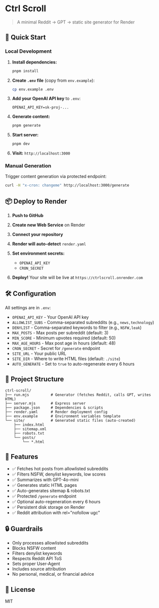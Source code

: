 # Ctrl Scroll

> A minimal Reddit → GPT → static site generator for Render

## 🚀 Quick Start

### Local Development

1. **Install dependencies:**
   ```bash
   pnpm install
   ```

2. **Create `.env` file** (copy from `env.example`):
   ```bash
   cp env.example .env
   ```

3. **Add your OpenAI API key** to `.env`:
   ```
   OPENAI_API_KEY=sk-proj-...
   ```

4. **Generate content:**
   ```bash
   pnpm generate
   ```

5. **Start server:**
   ```bash
   pnpm dev
   ```

6. **Visit:** `http://localhost:3000`

### Manual Generation

Trigger content generation via protected endpoint:
```bash
curl -H "x-cron: changeme" http://localhost:3000/generate
```

## 📦 Deploy to Render

1. **Push to GitHub**

2. **Create new Web Service** on Render

3. **Connect your repository**

4. **Render will auto-detect** `render.yaml`

5. **Set environment secrets:**
   - `OPENAI_API_KEY`
   - `CRON_SECRET`

6. **Deploy!** Your site will be live at `https://ctrlscroll.onrender.com`

## 🛠 Configuration

All settings are in `.env`:

- `OPENAI_API_KEY` - Your OpenAI API key
- `ALLOWLIST_SUBS` - Comma-separated subreddits (e.g., `news,technology`)
- `DENYLIST` - Comma-separated keywords to filter (e.g., `NSFW,leak`)
- `MAX_POSTS` - Max posts per subreddit (default: 3)
- `MIN_SCORE` - Minimum upvotes required (default: 50)
- `MAX_AGE_HOURS` - Max post age in hours (default: 48)
- `CRON_SECRET` - Secret for `/generate` endpoint
- `SITE_URL` - Your public URL
- `SITE_DIR` - Where to write HTML files (default: `./site`)
- `AUTO_GENERATE` - Set to `true` to auto-regenerate every 6 hours

## 📁 Project Structure

```
ctrl-scroll/
├── run.mjs          # Generator (fetches Reddit, calls GPT, writes HTML)
├── server.mjs       # Express server
├── package.json     # Dependencies & scripts
├── render.yaml      # Render deployment config
├── env.example      # Environment variables template
└── site/            # Generated static files (auto-created)
    ├── index.html
    ├── sitemap.xml
    ├── robots.txt
    └── posts/
        └── *.html
```

## 🎯 Features

- ✅ Fetches hot posts from allowlisted subreddits
- ✅ Filters NSFW, denylist keywords, low scores
- ✅ Summarizes with GPT-4o-mini
- ✅ Generates static HTML pages
- ✅ Auto-generates sitemap & robots.txt
- ✅ Protected `/generate` endpoint
- ✅ Optional auto-regeneration every 6 hours
- ✅ Persistent disk storage on Render
- ✅ Reddit attribution with rel="nofollow ugc"

## 🔒 Guardrails

- Only processes allowlisted subreddits
- Blocks NSFW content
- Filters denylist keywords
- Respects Reddit API ToS
- Sets proper User-Agent
- Includes source attribution
- No personal, medical, or financial advice

## 📝 License

MIT

